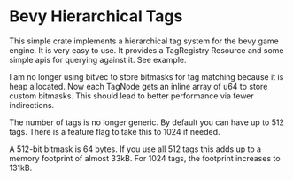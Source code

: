 # Bevy Hierarchical Tags

This simple crate implements a hierarchical tag system for the bevy game engine.  It is very easy to use.  It provides a TagRegistry Resource and some simple apis for querying against it.  See example.

I am no longer using bitvec to store bitmasks for tag matching because it is heap allocated.  Now each TagNode gets an inline array of u64 to store custom bitmasks.  This should lead to better performance via fewer indirections.

The number of tags is no longer generic.  By default you can have up to 512 tags.  There is a feature flag to take this to 1024 if needed.

A 512-bit bitmask is 64 bytes.  If you use all 512 tags this adds up to a memory footprint of almost 33kB.
For 1024 tags, the footprint increases to 131kB.  